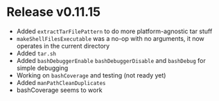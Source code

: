 # Release v0.11.15

- Added `extractTarFilePattern` to do more platform-agnostic tar stuff
- `makeShellFilesExecutable` was a no-op with no arguments, it now operates in the current directory
- Added `tar.sh`
- Added `bashDebuggerEnable` `bashDebuggerDisable` and `bashDebug` for simple debugging
- Working on `bashCoverage` and testing (not ready yet)
- Added `manPathCleanDuplicates`
- bashCoverage seems to work
